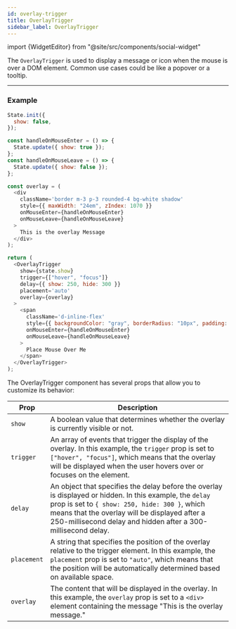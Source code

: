 ```yaml
---
id: overlay-trigger
title: OverlayTrigger
sidebar_label: OverlayTrigger
---
```


import {WidgetEditor} from "@site/src/components/social-widget"

The `OverlayTrigger` is used to display a message or icon when the mouse is over a DOM element. Common use cases could be like a popover or a tooltip.

<hr class="subsection" />

### Example

<WidgetEditor id='1' height="200px">

```javascript
State.init({
  show: false,
});

const handleOnMouseEnter = () => {
  State.update({ show: true });
};
const handleOnMouseLeave = () => {
  State.update({ show: false });
};

const overlay = (
  <div
    className='border m-3 p-3 rounded-4 bg-white shadow'
    style={{ maxWidth: "24em", zIndex: 1070 }}
    onMouseEnter={handleOnMouseEnter}
    onMouseLeave={handleOnMouseLeave}
  >
    This is the overlay Message
  </div>
);

return (
  <OverlayTrigger
    show={state.show}
    trigger={["hover", "focus"]}
    delay={{ show: 250, hide: 300 }}
    placement='auto'
    overlay={overlay}
  >
    <span
      className='d-inline-flex'
      style={{ backgroundColor: "gray", borderRadius: "10px", padding: "10px" }}
      onMouseEnter={handleOnMouseEnter}
      onMouseLeave={handleOnMouseLeave}
    >
      Place Mouse Over Me
    </span>
  </OverlayTrigger>
);
```

</WidgetEditor>

The OverlayTrigger component has several props that allow you to customize its behavior:

| Prop        | Description                                                                                                                                                                                                                                                                  |
| ----------- | ---------------------------------------------------------------------------------------------------------------------------------------------------------------------------------------------------------------------------------------------------------------------------- |
| `show`      | A boolean value that determines whether the overlay is currently visible or not.                                                                                                                                                                                             |
| `trigger`   | An array of events that trigger the display of the overlay. In this example, the `trigger` prop is set to `["hover", "focus"]`, which means that the overlay will be displayed when the user hovers over or focuses on the element.                                          |
| `delay`     | An object that specifies the delay before the overlay is displayed or hidden. In this example, the `delay` prop is set to `{ show: 250, hide: 300 }`, which means that the overlay will be displayed after a 250-millisecond delay and hidden after a 300-millisecond delay. |
| `placement` | A string that specifies the position of the overlay relative to the trigger element. In this example, the `placement` prop is set to `"auto"`, which means that the position will be automatically determined based on available space.                                      |
| `overlay`   | The content that will be displayed in the overlay. In this example, the `overlay` prop is set to a `<div>` element containing the message "This is the overlay message."                                                                                                     |
